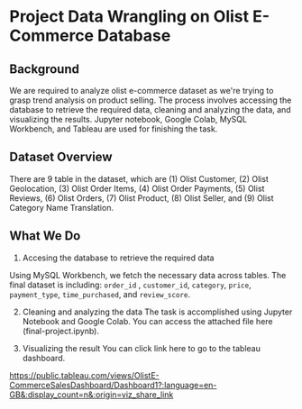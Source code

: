 # Project Data Wrangling on Olist E-Commerce Database

## Background
We are required to analyze olist e-commerce dataset as we're trying to grasp trend analysis on product selling. The process involves accessing the database to retrieve the required data, cleaning and analyzing the data, and visualizing the results. Jupyter notebook, Google Colab, MySQL Workbench, and Tableau are used for finishing the task.  

## Dataset Overview
There are 9 table in the dataset, which are (1) Olist Customer, (2) Olist Geolocation, (3) Olist Order Items, (4) Olist Order Payments, (5) Olist Reviews, (6) Olist Orders, (7) Olist Product, (8) Olist Seller, and (9) Olist Category Name Translation.

## What We Do
1. Accesing the database to retrieve the required data

  Using MySQL Workbench, we fetch the necessary data across tables. The final dataset is including: `order_id` , `customer_id`, `category`, `price`, `payment_type`, `time_purchased`, and `review_score`.
  
2. Cleaning and analyzing the data
  The task is accomplished using Jupyter Notebook and Google Colab. You can access the attached file here (final-project.ipynb).
  
3. Visualizing the result
  You can click link here to go to the tableau dashboard.
  
  https://public.tableau.com/views/OlistE-CommerceSalesDashboard/Dashboard1?:language=en-GB&:display_count=n&:origin=viz_share_link 
